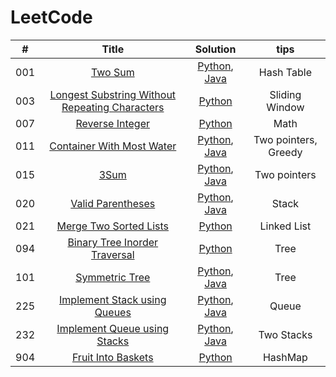 # LeetCode
| #        | Title    |   Solution     |   tips     |
| :--------:   | :-----:   |  :------: |  :------: |
|   001      |   [Two Sum](https://leetcode.com/problems/two-sum/) |    [Python](./Python/001_twoSum.py), [Java](./Java/001_Two_Sum.java) |  Hash Table  |
|   003      |   [Longest Substring Without Repeating Characters](https://leetcode.com/problems/longest-substring-without-repeating-characters/) |    [Python](./Python/003_Longest_Substring_Without_Repeating_Characters.py)|  Sliding Window  |
|   007      |   [Reverse Integer](https://leetcode.com/problems/reverse-integer/) |    [Python](./Python/007_Reverse_Integer.py)|  Math  |
|   011      |   [Container With Most Water](https://leetcode.com/problems/container-with-most-water/) |    [Python](./Python/011_Container_With_Most_Water.py), [Java](./Java/011_Container_With_Most_Water.java) |   Two pointers, Greedy  |
|   015      |   [3Sum](https://leetcode.com/problems/3sum/) |    [Python](./Python/015_3Sum.py), [Java](./Java/015_3Sum.java) |   Two pointers  |
|   020      |   [Valid Parentheses](https://leetcode.com/problems/valid-parentheses/) |    [Python](./Python/020_Valid_Parentheses.py), [Java](./Java/020_Valid_Parentheses.java) |  Stack  |
|   021      |   [Merge Two Sorted Lists](https://leetcode.com/problems/merge-two-sorted-lists/) |    [Python](./Python/021_Merge_Two_Sorted_Lists.py) |   Linked List  |
|   094      |   [Binary Tree Inorder Traversal](https://leetcode.com/problems/binary-tree-inorder-traversal/) |    [Python](./Python/094_Binary_Tree_Inorder_Traversal.py) |  Tree  |
|   101      |   [Symmetric Tree](https://leetcode.com/problems/symmetric-tree/) |    [Python](./Python/101_Symmetric_Tree.py), [Java](./Java/101_Symmetric_Tree.java) |  Tree  |
|   225      |   [Implement Stack using Queues](https://leetcode.com/problems/implement-stack-using-queues/) |    [Python](./Python/225_Implement_Stack_Using_Queues.py), [Java](./Java/225_Implement_Stack_Using_Queues.java) |  Queue  |
|   232      |   [Implement Queue using Stacks](https://leetcode.com/problems/implement-queue-using-stacks/) |    [Python](./Python/232_Implement_Queue_Using_Stacks.py), [Java](./Java/232_Implement_Queue_Using_Stacks.java) |  Two Stacks  |
|   904      |   [Fruit Into Baskets](https://leetcode.com/problems/fruit-into-baskets/) |    [Python](./Python/904_Fruit_Into_Baskets.py) |  HashMap  |

